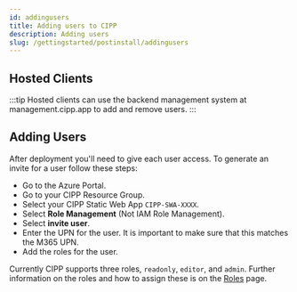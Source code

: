 ```yaml
---
id: addingusers
title: Adding users to CIPP
description: Adding users
slug: /gettingstarted/postinstall/addingusers
---
```


## Hosted Clients

:::tip
Hosted clients can use the backend management system at management.cipp.app to add and remove users.
:::

## Adding Users

After deployment you'll need to give each user access. To generate an invite for a user follow these steps:

- Go to the Azure Portal.
- Go to your CIPP Resource Group.
- Select your CIPP Static Web App `CIPP-SWA-XXXX`.
- Select **Role Management** (Not IAM Role Management).
- Select **invite user**.
- Enter the UPN for the user. It is important to make sure that this matches the M365 UPN.
- Add the roles for the user.


 Currently CIPP supports three roles, `readonly`, `editor`, and `admin`. Further information on the roles and how to assign these is on the [Roles](/docs/user/gettingstarted/roles/) page.


